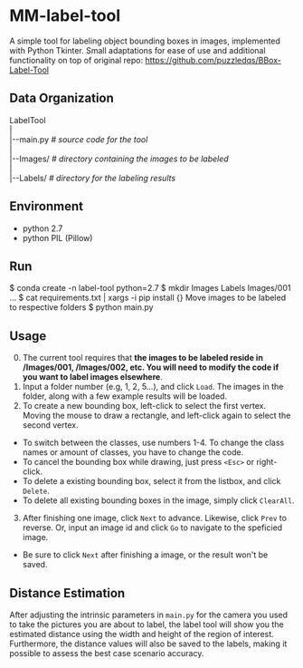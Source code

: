 MM-label-tool
===============

A simple tool for labeling object bounding boxes in images, implemented with Python Tkinter.
Small adaptations for ease of use and additional functionality on top of original repo: 
https://github.com/puzzledqs/BBox-Label-Tool

Data Organization
-----------------
LabelTool  
|  
|--main.py   *# source code for the tool*  
|  
|--Images/   *# directory containing the images to be labeled*  
|  
|--Labels/   *# directory for the labeling results*  

Environment
----------
- python 2.7
- python PIL (Pillow)

Run
-------
$ conda create -n label-tool python=2.7
$ mkdir Images Labels Images/001 ...
$ cat requirements.txt | xargs -i pip install {}
Move images to be labeled to respective folders
$ python main.py

Usage
-----
0. The current tool requires that **the images to be labeled reside in /Images/001, /Images/002, etc. You will need to modify the code if you want to label images elsewhere**.
1. Input a folder number (e.g, 1, 2, 5...), and click `Load`. The images in the folder, along with a few example results will be loaded.
2. To create a new bounding box, left-click to select the first vertex. Moving the mouse to draw a rectangle, and left-click again to select the second vertex.
  - To switch between the classes, use numbers 1-4. To change the class names or amount of classes, you have to change the code.
  - To cancel the bounding box while drawing, just press `<Esc>` or right-click.
  - To delete a existing bounding box, select it from the listbox, and click `Delete`.
  - To delete all existing bounding boxes in the image, simply click `ClearAll`.
3. After finishing one image, click `Next` to advance. Likewise, click `Prev` to reverse. Or, input an image id and click `Go` to navigate to the speficied image.
  - Be sure to click `Next` after finishing a image, or the result won't be saved. 
 
 Distance Estimation
 -----
 After adjusting the intrinsic parameters in `main.py` for the camera you used to take the pictures you are about to label, the label tool will show you the estimated distance using the width and height of the region of interest. Furthermore, the distance values will also be saved to the labels, making it possible to assess the best case scenario accuracy.

